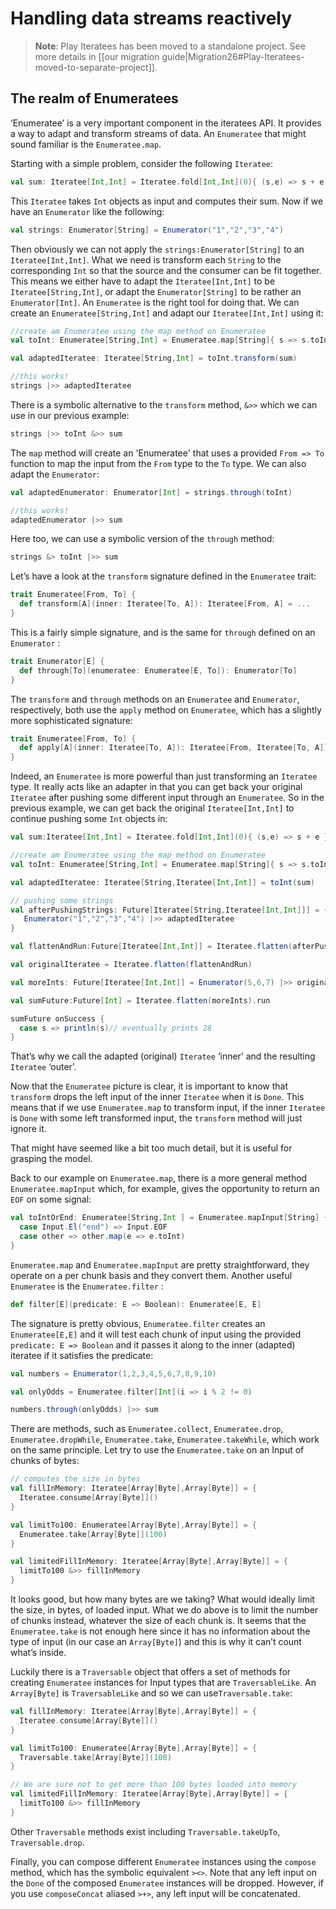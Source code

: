 <!--- Copyright (C) 2009-2019 Lightbend Inc. <https://www.lightbend.com> -->
# Handling data streams reactively

> **Note**: Play Iteratees has been moved to a standalone project. See more details in [[our migration guide|Migration26#Play-Iteratees-moved-to-separate-project]].

## The realm of Enumeratees

‘Enumeratee’ is a very important component in the iteratees API. It provides a way to adapt and transform streams of data. An `Enumeratee` that might sound familiar is the `Enumeratee.map`.

Starting with a simple problem, consider the following `Iteratee`:

```scala
val sum: Iteratee[Int,Int] = Iteratee.fold[Int,Int](0){ (s,e) => s + e }
```

This `Iteratee` takes `Int` objects as input and computes their sum. Now if we have an `Enumerator` like the following:

```scala
val strings: Enumerator[String] = Enumerator("1","2","3","4")
```

Then obviously we can not apply the `strings:Enumerator[String]` to an `Iteratee[Int,Int]`. What we need is transform each `String` to the corresponding `Int` so that the source and the consumer can be fit together. This means we either have to adapt the `Iteratee[Int,Int]` to be `Iteratee[String,Int]`, or adapt the `Enumerator[String]` to be rather an `Enumerator[Int]`.
An `Enumeratee` is the right tool for doing that. We can create an `Enumeratee[String,Int]` and adapt our `Iteratee[Int,Int]` using it:

```scala
//create am Enumeratee using the map method on Enumeratee
val toInt: Enumeratee[String,Int] = Enumeratee.map[String]{ s => s.toInt } 

val adaptedIteratee: Iteratee[String,Int] = toInt.transform(sum)

//this works!
strings |>> adaptedIteratee
```
There is a symbolic alternative to the `transform` method, `&>>` which we can use in our previous example:

```scala
strings |>> toInt &>> sum 
```

The `map` method will create an 'Enumeratee' that uses a provided `From => To` function to map the input from the `From` type to the `To` type. We can also adapt the `Enumerator`:

```scala
val adaptedEnumerator: Enumerator[Int] = strings.through(toInt)

//this works!
adaptedEnumerator |>> sum
```

Here too, we can use a symbolic version of the `through` method:

```scala
strings &> toInt |>> sum
```

Let’s have a look at the `transform` signature defined in the `Enumeratee` trait:

```scala
trait Enumeratee[From, To] {
  def transform[A](inner: Iteratee[To, A]): Iteratee[From, A] = ...
}
```

This is a fairly simple signature, and is the same for `through` defined on an `Enumerator` :

```scala
trait Enumerator[E] {
  def through[To](enumeratee: Enumeratee[E, To]): Enumerator[To] 
}
```

The `transform` and `through` methods on an `Enumeratee` and `Enumerator`, respectively, both use the `apply` method on `Enumeratee`, which has a slightly more sophisticated signature:

```scala
trait Enumeratee[From, To] {
  def apply[A](inner: Iteratee[To, A]): Iteratee[From, Iteratee[To, A]] = ...
}
```

Indeed, an `Enumeratee` is more powerful than just transforming an `Iteratee` type. It really acts like an adapter in that you can get back your original `Iteratee` after pushing some different input through an `Enumeratee`. So in the previous example, we can get back the original `Iteratee[Int,Int]` to continue pushing some `Int` objects in:

```scala
val sum:Iteratee[Int,Int] = Iteratee.fold[Int,Int](0){ (s,e) => s + e }

//create am Enumeratee using the map method on Enumeratee
val toInt: Enumeratee[String,Int] = Enumeratee.map[String]{ s => s.toInt } 

val adaptedIteratee: Iteratee[String,Iteratee[Int,Int]] = toInt(sum)

// pushing some strings
val afterPushingStrings: Future[Iteratee[String,Iteratee[Int,Int]]] = {
   Enumerator("1","2","3","4") |>> adaptedIteratee
}

val flattenAndRun:Future[Iteratee[Int,Int]] = Iteratee.flatten(afterPushingStrings).run

val originalIteratee = Iteratee.flatten(flattenAndRun)

val moreInts: Future[Iteratee[Int,Int]] = Enumerator(5,6,7) |>> originalIteratee

val sumFuture:Future[Int] = Iteratee.flatten(moreInts).run

sumFuture onSuccess {
  case s => println(s)// eventually prints 28 
} 
```

That’s why we call the adapted (original) `Iteratee` ‘inner’ and the resulting `Iteratee` ‘outer’.

Now that the `Enumeratee` picture is clear, it is important to know that `transform` drops the left input of the inner `Iteratee` when it is `Done`. This means that if we use `Enumeratee.map` to transform input, if the inner `Iteratee` is `Done` with some left transformed input, the `transform` method will just ignore it.

That might have seemed like a bit too much detail, but it is useful for grasping the model.

Back to our example on `Enumeratee.map`, there is a more general method `Enumeratee.mapInput` which, for example, gives the opportunity to return an `EOF` on some signal:

```scala
val toIntOrEnd: Enumeratee[String,Int ] = Enumeratee.mapInput[String] {
  case Input.El("end") => Input.EOF
  case other => other.map(e => e.toInt)
}
```

`Enumeratee.map` and `Enumeratee.mapInput` are pretty straightforward, they operate on a per chunk basis and they convert them. Another useful `Enumeratee` is the `Enumeratee.filter` :

```scala
def filter[E](predicate: E => Boolean): Enumeratee[E, E]
```

The signature is pretty obvious, `Enumeratee.filter` creates an `Enumeratee[E,E]` and it will test each chunk of input using the provided `predicate: E => Boolean` and it passes it along to the inner (adapted) iteratee if it satisfies the predicate:

```scala
val numbers = Enumerator(1,2,3,4,5,6,7,8,9,10)

val onlyOdds = Enumeratee.filter[Int](i => i % 2 != 0)

numbers.through(onlyOdds) |>> sum
```

There are methods, such as `Enumeratee.collect`, `Enumeratee.drop`, `Enumeratee.dropWhile`, `Enumeratee.take`, `Enumeratee.takeWhile`, which work on the same principle.
Let try to use the `Enumeratee.take` on an Input of chunks of bytes:

```scala
// computes the size in bytes
val fillInMemory: Iteratee[Array[Byte],Array[Byte]] = {
  Iteratee.consume[Array[Byte]]()
}

val limitTo100: Enumeratee[Array[Byte],Array[Byte]] = {
  Enumeratee.take[Array[Byte]](100)
}

val limitedFillInMemory: Iteratee[Array[Byte],Array[Byte]] = {
  limitTo100 &>> fillInMemory
}
```

It looks good, but how many bytes are we taking? What would ideally limit the size, in bytes, of loaded input. What we do above is to limit the number of chunks instead, whatever the size of each chunk is. It seems that the `Enumeratee.take` is not enough here since it has no information about the type of input (in our case an `Array[Byte]`) and this is why it can’t count what’s inside.

Luckily there is a `Traversable` object that offers a set of methods for creating `Enumeratee` instances for Input types that are `TraversableLike`. An `Array[Byte]` is `TraversableLike` and so we can use`Traversable.take`:

```scala
val fillInMemory: Iteratee[Array[Byte],Array[Byte]] = {
  Iteratee.consume[Array[Byte]]()
}

val limitTo100: Enumeratee[Array[Byte],Array[Byte]] = {
  Traversable.take[Array[Byte]](100)
}

// We are sure not to get more than 100 bytes loaded into memory
val limitedFillInMemory: Iteratee[Array[Byte],Array[Byte]] = {
  limitTo100 &>> fillInMemory
}
```

Other `Traversable` methods exist including `Traversable.takeUpTo`, `Traversable.drop`.

Finally, you can compose different `Enumeratee` instances using the `compose` method, which has the symbolic equivalent `><>`. Note that any left input on the `Done` of the composed `Enumeratee` instances will be dropped. However, if you use `composeConcat` aliased `>+>`, any left input will be concatenated. 
